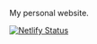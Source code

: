 My personal website.

[![Netlify Status](https://api.netlify.com/api/v1/badges/3dc6433c-fb5c-4cbd-ba31-70e2c9f5e394/deploy-status)](https://app.netlify.com/sites/richardborder/deploys)
